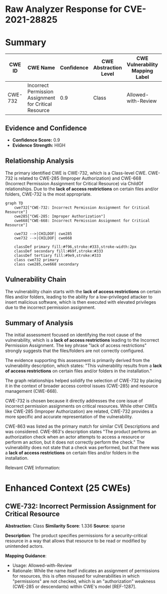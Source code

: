 # Raw Analyzer Response for CVE-2021-28825

# Summary
| CWE ID | CWE Name | Confidence | CWE Abstraction Level | CWE Vulnerability Mapping Label | CWE-Vulnerability Mapping Notes |
|---|---|---|---|---|---|
| CWE-732 | Incorrect Permission Assignment for Critical Resource | 0.9 | Class | Allowed-with-Review | Primary CWE |

## Evidence and Confidence

*   **Confidence Score:** 0.9
*   **Evidence Strength:** HIGH

## Relationship Analysis
The primary identified CWE is CWE-732, which is a Class-level CWE. CWE-732 is related to CWE-285 (Improper Authorization) and CWE-668 (Incorrect Permission Assignment for Critical Resource) via ChildOf relationships. Due to the **lack of access restrictions** on certain files and/or folders, CWE-732 is the most appropriate.

```mermaid
graph TD
    cwe732["CWE-732: Incorrect Permission Assignment for Critical Resource"]
    cwe285["CWE-285: Improper Authorization"]
    cwe668["CWE-668: Incorrect Permission Assignment for Critical Resource"]
    
    cwe732 -->|CHILDOF| cwe285
    cwe732 -->|CHILDOF| cwe668
    
    classDef primary fill:#f96,stroke:#333,stroke-width:2px
    classDef secondary fill:#69f,stroke:#333
    classDef tertiary fill:#9e9,stroke:#333
    class cwe732 primary
    class cwe285,cwe668 secondary
```

## Vulnerability Chain
The vulnerability chain starts with the **lack of access restrictions** on certain files and/or folders, leading to the ability for a low-privileged attacker to insert malicious software, which is then executed with elevated privileges due to the incorrect permission assignment.

## Summary of Analysis
The initial assessment focused on identifying the root cause of the vulnerability, which is a **lack of access restrictions** leading to the Incorrect Permission Assignment. The key phrase "lack of access restrictions" strongly suggests that the files/folders are not correctly configured.

The evidence supporting this assessment is primarily derived from the vulnerability description, which states: "This vulnerability results from a **lack of access restrictions** on certain files and/or folders in the installation."

The graph relationships helped solidify the selection of CWE-732 by placing it in the context of broader access control issues (CWE-285) and resource management (CWE-668).

CWE-732 is chosen because it directly addresses the core issue of incorrect permission assignments on critical resources. While other CWEs like CWE-285 (Improper Authorization) are related, CWE-732 provides a more specific and accurate representation of the vulnerability.

CWE-863 was listed as the primary match for similar CVE Descriptions and was considered. CWE-863's description states "The product performs an authorization check when an actor attempts to access a resource or perform an action, but it does not correctly perform the check." The vulnerability does not state that a check was performed, but that there was a **lack of access restrictions** on certain files and/or folders in the installation.

Relevant CWE Information:

# Enhanced Context (25 CWEs)

## CWE-732: Incorrect Permission Assignment for Critical Resource
**Abstraction:** Class
**Similarity Score**: 1.336
**Source**: sparse

**Description**:
The product specifies permissions for a security-critical resource in a way that allows that resource to be read or modified by unintended actors.

**Mapping Guidance**:
- Usage: Allowed-with-Review
- Rationale: While the name itself indicates an assignment of permissions for resources, this is often misused for vulnerabilities in which "permissions" are not checked, which is an "authorization" weakness (CWE-285 or descendants) within CWE's model [REF-1287].